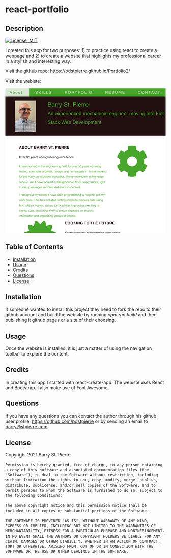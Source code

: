 # react-portfolio
## Description
[![License: MIT](https://img.shields.io/badge/License-MIT-yellow.svg)](https://opensource.org/licenses/MIT)

I created this app for two purposes: 1) to practice using react to create a webpage and 2) to create a website that highlights my professional career in a stylish and interesting way.  

Visit the github repo: https://bdstpierre.github.io/Portfolio2/

Visit the webiste: 

![Screenshot of the apllication or project](./public/images/react-portfolio.png)
## Table of Contents
- [Installation](#installation)
- [Usage](#usage)
- [Credits](#credits)
- [Questions](#questions)
- [License](#license)

## Installation
If someone wanted to install this project they need to fork the repo to their github account and build the website by running *npm run build* and then publishing it github pages or a site of their choosing.
## Usage
Once the website is installed, it is just a matter of using the navigation toolbar to explore the ocntent.
## Credits
In creating this app I started with react-create-app.  The webiste uses React and Bootstrap.  I also make use of Font Awesome.
## Questions
If you have any questions you can contact the author through his github user profile: https://github.com/bdstpierre
or by sending an email to barry@stpierre.com
## License
Copyright 2021 Barry St. Pierre

    Permission is hereby granted, free of charge, to any person obtaining a copy of this software and associated documentation files (the "Software"), to deal in the Software without restriction, including without limitation the rights to use, copy, modify, merge, publish, distribute, sublicense, and/or sell copies of the Software, and to permit persons to whom the Software is furnished to do so, subject to the following conditions:
    
    The above copyright notice and this permission notice shall be included in all copies or substantial portions of the Software.
    
    THE SOFTWARE IS PROVIDED "AS IS", WITHOUT WARRANTY OF ANY KIND, EXPRESS OR IMPLIED, INCLUDING BUT NOT LIMITED TO THE WARRANTIES OF MERCHANTABILITY, FITNESS FOR A PARTICULAR PURPOSE AND NONINFRINGEMENT. IN NO EVENT SHALL THE AUTHORS OR COPYRIGHT HOLDERS BE LIABLE FOR ANY CLAIM, DAMAGES OR OTHER LIABILITY, WHETHER IN AN ACTION OF CONTRACT, TORT OR OTHERWISE, ARISING FROM, OUT OF OR IN CONNECTION WITH THE SOFTWARE OR THE USE OR OTHER DEALINGS IN THE SOFTWARE.
    

